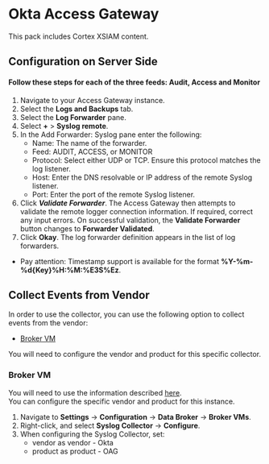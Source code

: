 # Okta Access Gateway

This pack includes Cortex XSIAM content.

## Configuration on Server Side

#### Follow these steps for each of the three feeds: Audit, Access and Monitor

1. Navigate to your Access Gateway instance.
2. Select the **Logs and Backups** tab.
3. Select the **Log Forwarder** pane.
4. Select **+** > **Syslog remote**.
5. In the Add Forwarder: Syslog pane enter the following:
   - Name: The name of the forwarder.
   - Feed: AUDIT, ACCESS, or MONITOR
   - Protocol: Select either UDP or TCP. Ensure this protocol matches the log listener.
   - Host: Enter the DNS resolvable or IP address of the remote Syslog listener.
   - Port: Enter the port of the remote Syslog listener.
6. Click ***Validate Forwarder***. The Access Gateway then attempts to validate the remote logger connection information. If required, correct any input errors. On successful validation, the **Validate Forwarder** button changes to **Forwarder Validated**.
7. Click **Okay**. The log forwarder definition appears in the list of log forwarders.

- Pay attention: Timestamp support is available for the format **%Y-%m-%d{Key}%H:%M:%E3S%Ez**.

## Collect Events from Vendor

In order to use the collector, you can use the following option to collect events from the vendor:

- [Broker VM](#broker-vm)

You will need to configure the vendor and product for this specific collector.

### Broker VM

You will need to use the information described [here](https://docs-cortex.paloaltonetworks.com/r/Cortex-XDR/Cortex-XDR-Pro-Administrator-Guide/Configure-the-Broker-VM).\
You can configure the specific vendor and product for this instance.

1. Navigate to **Settings** -> **Configuration** -> **Data Broker** -> **Broker VMs**. 
2. Right-click, and select **Syslog Collector** -> **Configure**.
3. When configuring the Syslog Collector, set:
   - vendor as vendor - Okta
   - product as product - OAG
